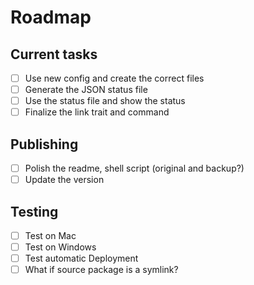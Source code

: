 # Roadmap

## Current tasks

-   [ ] Use new config and create the correct files
-   [ ] Generate the JSON status file
-   [ ] Use the status file and show the status
-   [ ] Finalize the link trait and command

## Publishing

-   [ ] Polish the readme, shell script (original and backup?)
-   [ ] Update the version

## Testing

-   [ ] Test on Mac
-   [ ] Test on Windows
-   [ ] Test automatic Deployment
-   [ ] What if source package is a symlink?
